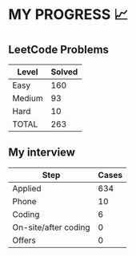 # MY PROGRESS 📈

## LeetCode Problems

| Level  | Solved |
|--------|--------|
| Easy   |    160 |
| Medium |     93 |
| Hard   |     10 |
| TOTAL  |    263 |

## My interview

| Step                 | Cases |
|----------------------|-------|
| Applied              |   634 |
| Phone                |    10 |
| Coding               |     6 |
| On-site/after coding |     0 |
| Offers               |     0 |
